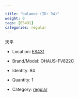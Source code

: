 ```yaml
---

title: "balance (ID: 94)"
weight: 0
tags: [ES431]
categories: regular
---
```


天平

<!--more-->



- Location: [ES431](../../tags/es431)
- Brand/Model: OHAUS-FV822C
- Identity: 94

- Quantity: 1
- Category: [regular](../../categories/regular)






